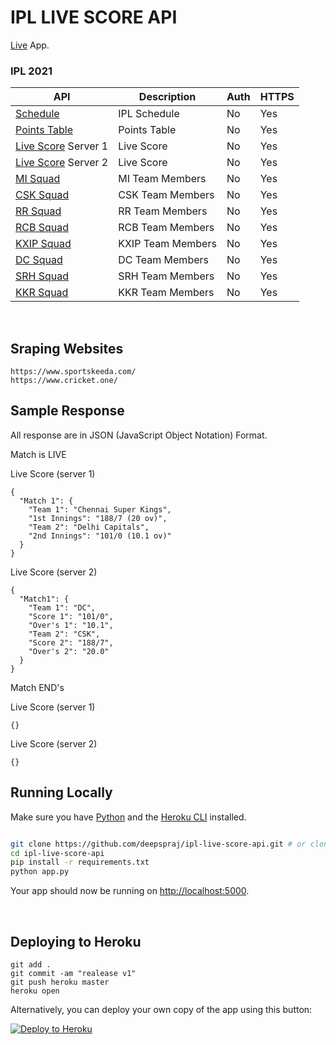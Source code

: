 # IPL LIVE SCORE API

[Live](https://ipl-cricket-api.herokuapp.com/) App.


### IPL 2021

API | Description | Auth | HTTPS |
|---|---|---|---|
|[Schedule](https://ipl-cricket-api.herokuapp.com/ipl-2021-schedule) | IPL Schedule | No | Yes |
|[Points Table](https://ipl-cricket-api.herokuapp.com/ipl-2021-points-table) | Points Table | No | Yes |
|[Live Score](https://ipl-cricket-api.herokuapp.com/ipl-2021-live-score-s1) Server 1 | Live Score | No | Yes |
|[Live Score](https://ipl-cricket-api.herokuapp.com/ipl-2021-live-score-s2) Server 2 | Live Score | No | Yes |
|[MI Squad](https://ipl-cricket-api.herokuapp.com/ipl-2021-mi-squad) | MI Team Members | No | Yes |
|[CSK Squad](https://ipl-cricket-api.herokuapp.com/ipl-2021-csk-squad) | CSK Team Members | No | Yes |
|[RR Squad](https://ipl-cricket-api.herokuapp.com/ipl-2021-rr-squad) | RR Team Members | No | Yes |
|[RCB Squad](https://ipl-cricket-api.herokuapp.com/ipl-2021-rcb-squad) | RCB Team Members | No | Yes |
|[KXIP Squad](https://ipl-cricket-api.herokuapp.com/ipl-2021-pl-squad) | KXIP Team Members | No | Yes |
|[DC Squad](https://ipl-cricket-api.herokuapp.com/ipl-2021-dc-squad) | DC Team Members | No | Yes |
|[SRH Squad](https://ipl-cricket-api.herokuapp.com/ipl-2021-srh-squad) | SRH Team Members | No | Yes |
|[KKR Squad](https://ipl-cricket-api.herokuapp.com/ipl-2021-kkr-squad) | KKR Team Members | No | Yes |

<br>

## Sraping Websites 

```
https://www.sportskeeda.com/
https://www.cricket.one/
```

## Sample Response

All response are in JSON (JavaScript Object Notation) Format.

Match is LIVE

Live Score (server 1)
```
{
  "Match 1": {
    "Team 1": "Chennai Super Kings",
    "1st Innings": "188/7 (20 ov)",
    "Team 2": "Delhi Capitals",
    "2nd Innings": "101/0 (10.1 ov)"
  }
}
```

Live Score (server 2)
```
{
  "Match1": {
    "Team 1": "DC",
    "Score 1": "101/0",
    "Over's 1": "10.1",
    "Team 2": "CSK",
    "Score 2": "188/7",
    "Over's 2": "20.0"
  }
}
```
Match END's 

Live Score (server 1)
```
{}
```

Live Score (server 2)
```
{}
```

## Running Locally

Make sure you have [Python](https://www.python.org/) and the [Heroku CLI](https://devcenter.heroku.com/articles/heroku-cli) installed.

```sh

git clone https://github.com/deepspraj/ipl-live-score-api.git # or clone your own fork
cd ipl-live-score-api
pip install -r requirements.txt
python app.py
```

Your app should now be running on [http://localhost:5000](http://localhost:5000/).

<br>

## Deploying to Heroku
```
git add .
git commit -am "realease v1"
git push heroku master
heroku open
```

Alternatively, you can deploy your own copy of the app using this button:

[![Deploy to Heroku](https://www.herokucdn.com/deploy/button.png)](https://heroku.com/deploy)
